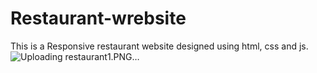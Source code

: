 # Restaurant-wrebsite
This is a Responsive restaurant website designed using html, css and js.
![Uploading restaurant1.PNG…]()
